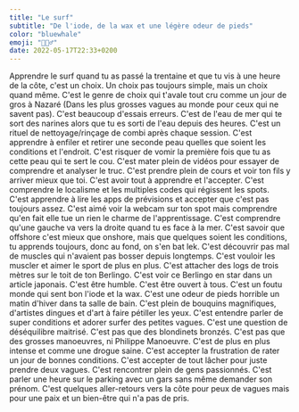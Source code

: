 ```yaml
---
title: "Le surf"
subtitle: "De l'iode, de la wax et une légère odeur de pieds"
color: "bluewhale"
emoji: "🏄🏼‍♂️"
date: 2022-05-17T22:33+0200
---
```


Apprendre le surf quand tu as passé la trentaine et que tu vis à une heure de la côte, c'est un choix. Un choix pas toujours simple, mais un choix quand même. 
C'est le genre de choix qui t'avale tout cru comme un jour de gros à Nazaré (Dans les plus grosses vagues au monde pour ceux qui ne savent pas). 
C'est beaucoup d'essais erreurs. 
C'est de l'eau de mer qui te sort des narines alors que tu es sorti de l'eau depuis des heures. 
C'est un rituel de nettoyage/rinçage de combi après chaque session.
C'est apprendre à enfiler et retirer une seconde peau quelles que soient les conditions et l'endroit. 
C'est risquer de vomir la première fois que tu as cette peau qui te sert le cou. 
C'est mater plein de vidéos pour essayer de comprendre et analyser le truc. 
C'est prendre plein de cours et voir ton fils y arriver mieux que toi.
C'est avoir tout à apprendre et l'accepter. 
C'est comprendre le localisme et les multiples codes qui régissent les spots.
C'est apprendre à lire les apps de prévisions et accepter que c'est pas toujours assez.
C'est aimé voir la webcam sur ton spot mais comprendre qu'en fait elle tue un rien le charme de l'apprentissage.
C'est comprendre qu'une gauche va vers la droite quand tu es face à la mer.
C'est savoir que offshore c'est mieux que onshore, mais que quelques soient les conditions, tu apprends toujours, donc au fond, on s'en bat lek.
C'est découvrir pas mal de muscles qui n'avaient pas bosser depuis longtemps.
C'est vouloir les muscler et aimer le sport de plus en plus.
C'est attacher des logs de trois mètres sur le toit de ton Berlingo.
C'est voir ce Berlingo en star dans un article japonais.
C'est être humble.
C'est être ouvert à tous.
C'est un foutu monde qui sent bon l'iode et la wax.
C'est une odeur de pieds horrible un matin d'hiver dans ta salle de bain.
C'est plein de bouquins magnifiques, d'artistes dingues et d'art à faire pétiller les yeux.
C'est entendre parler de super conditions et adorer surfer des petites vagues.
C'est une question de déséquilibre maitrisé.
C'est pas que des blondinets bronzés.
C'est pas que des grosses manoeuvres, ni Philippe Manoeuvre.
C'est de plus en plus intense et comme une drogue saine.
C'est accepter la frustration de rater un jour de bonnes conditions.
C'est accepter de tout lâcher pour juste prendre deux vagues.
C'est rencontrer plein de gens passionnés. 
C'est parler une heure sur le parking avec un gars sans même demander son prénom.
C'est quelques aller-retours vers la côte pour peux de vagues mais pour une paix et un bien-être qui n'a pas de pris.
